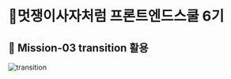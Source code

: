 # 🦁멋쟁이사자처럼 프론트엔드스쿨 6기 
## 💎 Mission-03 transition 활용

![transition](https://github.com/GwonH/home-work/assets/130988491/70eee731-f7a7-452f-bb65-d4c07e317394)


